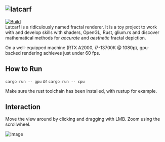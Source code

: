 ![latcarf](https://github.com/user-attachments/assets/70e21e57-bf87-438e-b972-713368136556)
---
[![Build](https://github.com/lte678/latcarf/actions/workflows/rust.yml/badge.svg)](https://github.com/lte678/latcarf/actions/workflows/rust.yml)  
Latcarf is a ridiculously named fractal renderer.
It is a toy project to work with and develop skills with shaders, OpenGL, Rust, glium.rs and discover mathematical methods for _accurate_ and _aesthetic_ fractal depiction.

On a well-equipped machine (RTX A2000, i7-13700K @ 1080p), gpu-backed rendering achieves just under 60 fps.

## How to Run
`cargo run -- gpu` or `cargo run -- cpu`

Make sure the rust toolchain has been installed, with rustup for example.

## Interaction
Move the view around by clicking and dragging with LMB. Zoom using the scrollwheel.

![image](https://github.com/user-attachments/assets/182524f2-9a14-473e-9d64-6ab8e1384201)
